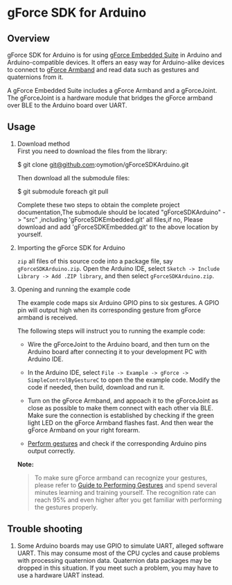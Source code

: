 # gForce SDK for Arduino

## Overview
gForce SDK for Arduino is for using [gForce Embedded Suite][gForceEmbeddedSuite] 
in Arduino and Arduino-compatible devices. It offers an easy way for 
Arduino-alike devices to connect to [gForce Armband][gForceArmband] and read 
data such as gestures and quaternions from it.

A gForce Embedded Suite includes a gForce Armband and a gForceJoint. 
The gForceJoint is a hardware module that bridges the gForce armband over BLE 
to the Arduino board over UART.

## Usage  
1. Download method  
	First you need to download the files from the library:  
	
	$ git clone git@github.com:oymotion/gForceSDKArduino.git  
	
	Then download all the submodule files:  
	
	$ git submodule foreach git pull  
	
	Complete these two steps to obtain the complete project documentation,The submodule should be located 
	"gForceSDKArduino" -> "src" ,including 'gForceSDKEmbedded.git' all files,if no,
	Please download and add 'gForceSDKEmbedded.git' to the above location  by yourself.  

2. Importing the gForce SDK for Arduino

    `zip` all files of this source code into a package file, say `gForceSDKArduino.zip`.
    Open the Arduino IDE, select `Sketch -> Include Library -> Add .ZIP library`,
    and then select `gForceSDKArduino.zip`.

3. Opening and running the example code

    The example code maps six Arduino GPIO pins to six gestures. A GPIO pin
    will output high when its corresponding gesture from gForce armband is
    received.

    The following steps will instruct you to running the example code:

    * Wire the gForceJoint to the Arduino board, and then turn on the Arduino 
      board after connecting it to your development PC with Arduino IDE.

    * In the Arduino IDE, select `File -> Example -> gForce -> SimpleControlByGestureC`
      to open the the example code. Modify the code if needed, then build,
      download and run it.

    * Turn on the gForce Armband, and appoach it to the gForceJoint as close as 
      possible to make them connect with each other via BLE. Make sure the 
      connection is established by checking if the green light LED on the 
      gForce Armband flashes fast. And then wear the gForce Armband on your 
      right forearm.

    * [Perform gestures][GuideToPerformingGestures] and check if the corresponding 
      Arduino pins output correctly.

    **Note:**
    > To make sure gForce armband can recognize your gestures, please refer to
    > [Guide to Performing Gestures][GuideToPerformingGestures]
    > and spend several minutes learning and training yourself. The recognition
    > rate can reach 95% and even higher after you get familiar with performing 
    > the gestures properly.

## Trouble shooting
1. Some Arduino boards may use GPIO to simulate UART, alleged software UART.
   This may consume most of the CPU cycles and cause problems with processing
   quaternion data. Quaternion data packages may be dropped in this situation.
   If you meet such a problem,  you may have to use a hardware UART instead.

[gForceEmbeddedSuite]: https://oymotion.github.io/doc/gForce100EmbeddedSuiteUserGuide/
[gForceArmband]: https://oymotion.github.io/doc/gForce100UserGuide/
[GuideToPerformingGestures]: https://www.youtube.com/watch?v=wBsYJf0wrkk  
